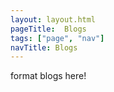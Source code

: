 ```yaml
---
layout: layout.html
pageTitle:  Blogs
tags: ["page", "nav"]
navTitle: Blogs
---
```



<!-- {% include "components/addPost.html" %}   -->

<div class="blogData">format blogs here!</div>


<script src="/js/blogs.js"></script>